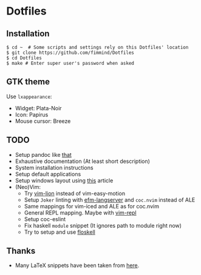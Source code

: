 # Dotfiles

## Installation
```shell
$ cd ~  # Some scripts and settings rely on this Dotfiles' location
$ git clone https://github.com/fimmind/Dotfiles
$ cd Dotfiles
$ make # Enter super user's password when asked
```

## GTK theme
Use `lxappearance`:
* Widget: Plata-Noir
* Icon: Papirus
* Mouse cursor: Breeze

## TODO
* Setup pandoc like [that](https://learnbyexample.github.io/tutorial/ebook-generation/customizing-pandoc/)
* Exhaustive documentation (At least short description)
* System installation instructions
* Setup default applications
* Setup windows layout using [this](https://i3wm.org/docs/layout-saving.html) article
* (Neo)Vim:
  * Try [vim-lion](https://github.com/tommcdo/vim-lion) instead of
    vim-easy-motion
  * Setup `Joker` linting with
    [efm-langserver](https://github.com/mattn/efm-langserver) and `coc.nvim`
    instead of ALE
  * Same mappings for vim-iced and ALE as for coc.nvim
  * General REPL mapping. Maybe with [vim-repl](https://github.com/sillybun/vim-repl)
  * Setup coc-eslint
  * Fix haskell `module` snippet (It ignores path to module right now)
  * Try to setup and use [floskell](https://github.com/ennocramer/floskell)

## Thanks
* Many LaTeX snippets have been taken from [here](https://github.com/gillescastel/latex-snippets).

